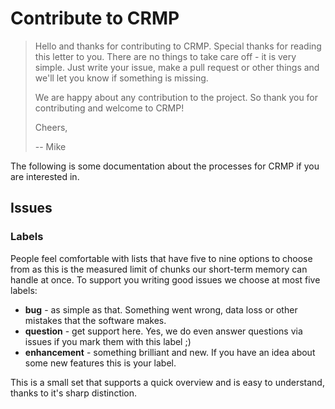 # Contribute to CRMP

> Hello and thanks for contributing to CRMP.
> Special thanks for reading this letter to you.
> There are no things to take care off - it is very simple.
> Just write your issue, make a pull request or other things and we'll let you know if something is missing.
> 
> We are happy about any contribution to the project.
> So thank you for contributing and welcome to CRMP!
> 
> Cheers,
> 
> -- Mike

The following is some documentation about the processes for CRMP if you are interested in.


## Issues

### Labels

People feel comfortable with lists that have five to nine options to choose from
as this is the measured limit of chunks our short-term memory can handle at once.
To support you writing good issues we choose at most five labels:

- **bug** - as simple as that.
  Something went wrong, data loss or other mistakes that the software makes.
- **question** - get support here.
  Yes, we do even answer questions via issues if you mark them with this label ;)
- **enhancement** - something brilliant and new.
  If you have an idea about some new features this is your label.

This is a small set that supports a quick overview and is easy to understand,
thanks to it's sharp distinction.